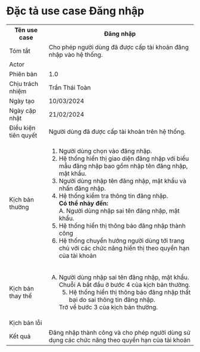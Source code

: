# Đặc tả use case Đăng nhập

<table>
    <tr>
        <th>Tên use case</th>
        <th>Đăng nhập</th>
    </tr>
    <tr>
        <td>Tóm tắt</td>
        <td>Cho phép người dùng đã được cấp tài khoản đăng nhập vào hệ thống.</td>
    </tr>
    <tr>
        <td>Actor</td>
        <td></td>
    </tr>
    <tr>
        <td>Phiên bản</td>
        <td>1.0</td>
    </tr>
    <tr>
        <td>Chịu trách nhiệm</td>
        <td>Trần Thái Toàn</td>
    </tr>
    <tr>
        <td>Ngày tạo</td>
        <td>10/03/2024</td>
    </tr>
    <tr>
        <td>Ngày cập nhật</td>
        <td>21/02/2024</td>
    </tr>
    <tr>
        <td>Điều kiện tiên quyết</td>
        <td>Người dùng đã được cấp tài khoản trên hệ thống.</td>
    </tr>
    <tr>
        <td>Kịch bản thường</td>
        <td>
            <ol type="1">
                <li>Người dùng chọn vào đăng nhập.</li>
                <li>Hệ thống hiển thị giao diện đăng nhập với biểu mẫu đăng nhập bao gồm nhập tên đăng nhập, mật khẩu.</li>
                <li>Người dùng nhập tên đăng nhập, mật khẩu và nhấn đăng nhập.</li>
                <li>
                    Hệ thống kiểm tra thông tin đăng nhập. </br>
                    <b>Có thể nhảy đến: </b> </br>
                    A. Người dùng nhập sai tên đăng nhập, mật khẩu.
                </li>
                <li>Hệ thống hiển thị thông báo đăng nhập thành công</li>
                <li>Hệ thống chuyển hướng người dùng tới trang chủ với các chức năng hiển thị theo quyền hạn của tài khoản</li>
            </ol> 
        </td>
    </tr>
    <tr>
        <td>Kịch bản thay thế</td>
        <td>
            <ol type="A">
                <li>
                    Người dùng nhập sai tên đăng nhập, mật khẩu. </br>
                    Chuỗi A bắt đầu ở bước 4 của kịch bản thường.
                    <ol type="1" start="5">
                        <li>Hệ thống hiển thị thông báo đăng nhập thất bại do sai thông tin đăng nhập.</li>
                    </ol>
                    Trở về bước 3 của kịch bản thường.
                </li>
            </ol>
        </td>
    </tr>
    <tr>
        <td>Kịch bản lỗi</td>
        <td></td>
    </tr>
    <tr>
        <td>Kết quả</td>
        <td>Đăng nhập thành công và cho phép người dùng sử dụng các chức năng theo quyền hạn của tài khoản</td>
    </tr>
</table>